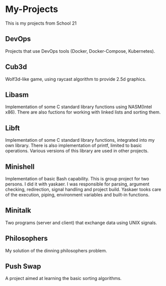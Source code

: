 # My-Projects
This is my projects from School 21
## DevOps
Projects that use DevOps tools (Docker, Docker-Compose, Kubernetes).
## Cub3d
Wolf3d-like game, using raycast algorithm to provide 2.5d graphics.
## Libasm
Implementation of some C standard library functions using NASM(Intel x86). There are also fuctions for working with linked lists and sorting them. 
## Libft
Implementation of some C standard library functions, integrated into my own library. There is also implementation of printf, limited to basic operations. Various versions of this library are used in other projects. 
## Minishell
Implementation of basic Bash capability. This is group project for two persons. I did it with yaskaer. I was responsible for parsing, argument checking, redirection, signal handling and project build. Yaskaer tooks care of the execution, piping, environment variables and built-in functions.
## Minitalk
Two programs (server and client) that exchange data using UNIX signals.
## Philosophers
My solution of the dinning philosophers problem.
## Push Swap
A project aimed at learning the basic sorting algorithms.
